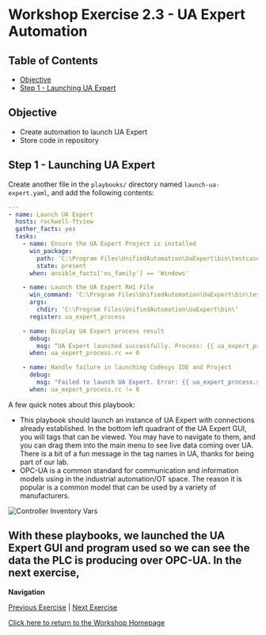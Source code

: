 # Workshop Exercise 2.3 - UA Expert Automation

## Table of Contents

* [Objective](#objective)
* [Step 1 - Launching UA Expert](#step-1---Launching-UA-Expert)

## Objective

* Create automation to launch UA Expert
* Store code in repository


## Step 1 - Launching UA Expert
Create another file in the `playbooks/` directory named `launch-ua-expert.yaml`, and add the following contents:

```yaml
---
- name: Launch UA Expert 
  hosts: rockwell-ftview
  gather_facts: yes
  tasks:
    - name: Ensure the UA Expert Project is installed
      win_package:
        path: ‘C:\Program Files\UnifiedAutomation\UaExpert\bin\testcase.uap’
        state: present
      when: ansible_facts['os_family'] == 'Windows'

    - name: Launch the UA Expert RH1 File
      win_command: ‘C:\Program Files\UnifiedAutomation\UaExpert\bin\testcase.uap’
      args:
        chdir: ‘C:\Program Files\UnifiedAutomation\UaExpert\bin\’
      register: ua_expert_process

    - name: Display UA Expert process result
      debug:
        msg: “UA Expert launched successfully. Process: {{ ua_expert_process.stdout }}"
      when: ua_expert_process.rc == 0

    - name: Handle failure in launching Codesys IDE and Project
      debug:
        msg: "Failed to launch UA Expert. Error: {{ ua_expert_process.stderr }}"
      when: ua_expert_process.rc != 0
```

A few quick notes about this playbook:
- This playbook should launch an instance of UA Expert with connections already established. In the bottom left quadrant of the UA Expert GUI, you will tags that can be viewed. You may have to navigate to them, and you can drag them into the main menu to see live data coming over UA. There is a bit of a fun message in the tag names in UA, thanks for being part of our lab. 
- OPC-UA is a common standard for communication and information models using in the industrial automation/OT space. The reason it is popular is a common model that can be used by a variety of manufacturers. 

![Controller Inventory Vars](../.images/controller-inventory-vars.png)

With these playbooks, we launched the UA Expert GUI and program used so we can see the data the PLC is producing over OPC-UA. In the next exercise, 
---
**Navigation**

[Previous Exercise](../2.2-codesys-automation//) | [Next Exercise](../3.1-contorller-as-code//)

[Click here to return to the Workshop Homepage](../../README.md)
